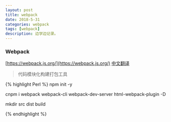 ```yaml
---
layout: post
title: webpack
date: 2018-5-31
categories: webpack
tags: [webpack]
description: 边学边记录。
---
```


### Webpack
[https://webpack.js.org/](https://webpack.js.org/) [中文翻译](https://webpack.docschina.org/)
> 代码模块化构建打包工具

{% highlight Perl %}
npm init -y

cnpm i webpack webpack-cli webpack-dev-server html-webpack-plugin -D

mkdir src dist build


{% endhighlight %}

